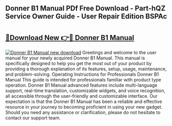 ## Donner B1 Manual PDf Free Download - Part-hQZ Service Owner Guide - User Repair Edition BSPAc

# <h2><a href="http://cf13790.oget.top/?id=Donner+B1+Manual">🔗Download New 👉🔴 Donner B1 Manual</a></h2>

[![Donner B1 Manual new download](https://i.imgur.com/5g1atiW.png)](http://cf13790.oget.top/?id=Donner+B1+Manual)
Greetings and welcome to the user manual for your newly acquired Donner B1 Manual. This manual is specifically designed to help you get the most out of your product by providing a thorough explanation of its features, setup, usage, maintenance, and problem-solving. Operating Instructions for Professionals Donner B1 Manual This guide is intended for professionals familiar with product type operation. Donner B1 Manual advanced features include multi-language support, real-time translation, customizable widgets, and voice recognition, all accessible through the user-friendly and customizable interface. Our expectation is that the Donner B1 Manual has been a reliable and effective resource in your journey to becoming proficient in using your new gadget. Should you need any assistance or clarification, please do not hesitate to contact our support team.
